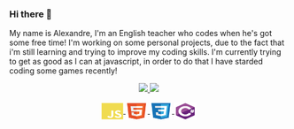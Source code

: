 ### Hi there 👋

My name is Alexandre, I'm an English teacher who codes when he's got some free time! I'm working on some personal projects, due to the fact that i'm still learning and trying to improve my coding skills. I'm currently trying to get as good as I can at javascript, in order to do that I have starded coding some games recently! 


<div align="center">
  <a href="https://github.com/AlexLorca">
  <img height="180em" src="https://github-readme-stats.vercel.app/api?username=alexlorca&show_icons=true&theme=dark"/>
  <img height="180em" src="https://github-readme-stats.vercel.app/api/top-langs/?username=alexlorca&theme=dark"/>

</div>
  
  <div align="center" style="display: inline_block"><br>
  <img align="center" alt="Rafa-Js" height="30" width="40" src="https://raw.githubusercontent.com/devicons/devicon/master/icons/javascript/javascript-plain.svg">
  <img align="center" alt="Rafa-HTML" height="30" width="40" src="https://raw.githubusercontent.com/devicons/devicon/master/icons/html5/html5-original.svg">
  <img align="center" alt="Rafa-CSS" height="30" width="40" src="https://raw.githubusercontent.com/devicons/devicon/master/icons/css3/css3-original.svg">
  <img align="center" alt="Rafa-Csharp" height="30" width="40" src="https://raw.githubusercontent.com/devicons/devicon/master/icons/csharp/csharp-original.svg">
</div>
